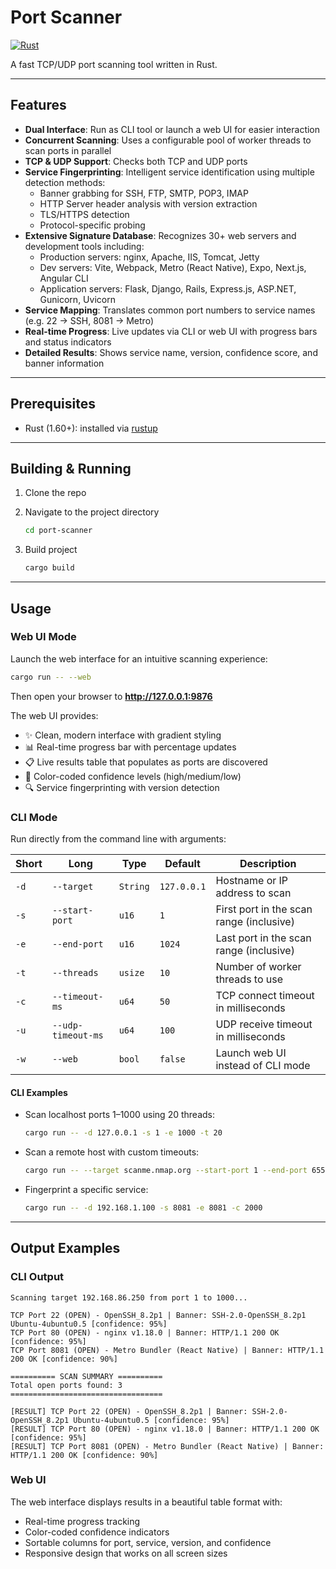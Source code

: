 # Port Scanner

[![Rust](https://img.shields.io/badge/Rust-%23000000.svg?e&logo=rust&logoColor=white)](#)


A fast TCP/UDP port scanning tool written in Rust.

---

## Features

- **Dual Interface**: Run as CLI tool or launch a web UI for easier interaction
- **Concurrent Scanning**: Uses a configurable pool of worker threads to scan ports in parallel
- **TCP & UDP Support**: Checks both TCP and UDP ports
- **Service Fingerprinting**: Intelligent service identification using multiple detection methods:
  - Banner grabbing for SSH, FTP, SMTP, POP3, IMAP
  - HTTP Server header analysis with version extraction
  - TLS/HTTPS detection
  - Protocol-specific probing
- **Extensive Signature Database**: Recognizes 30+ web servers and development tools including:
  - Production servers: nginx, Apache, IIS, Tomcat, Jetty
  - Dev servers: Vite, Webpack, Metro (React Native), Expo, Next.js, Angular CLI
  - Application servers: Flask, Django, Rails, Express.js, ASP.NET, Gunicorn, Uvicorn
- **Service Mapping**: Translates common port numbers to service names (e.g. 22 → SSH, 8081 → Metro)
- **Real-time Progress**: Live updates via CLI or web UI with progress bars and status indicators
- **Detailed Results**: Shows service name, version, confidence score, and banner information

---

## Prerequisites

-   Rust (1.60+): installed via [rustup](https://rustup.rs/)

---

## Building & Running

1. Clone the repo
2. Navigate to the project directory

   ```bash
   cd port-scanner
   ```

3. Build project

    ```bash
    cargo build
    ```

---

## Usage

### Web UI Mode

Launch the web interface for an intuitive scanning experience:

```bash
cargo run -- --web
```

Then open your browser to **http://127.0.0.1:9876**

The web UI provides:
- ✨ Clean, modern interface with gradient styling
- 📊 Real-time progress bar with percentage updates
- 📋 Live results table that populates as ports are discovered
- 🎨 Color-coded confidence levels (high/medium/low)
- 🔍 Service fingerprinting with version detection

### CLI Mode

Run directly from the command line with arguments:

| Short | Long               | Type     | Default     | Description                              |
| ----- | ------------------ | -------- | ----------- | ---------------------------------------- |
| `-d`  | `--target`         | `String` | `127.0.0.1` | Hostname or IP address to scan           |
| `-s`  | `--start-port`     | `u16`    | `1`         | First port in the scan range (inclusive) |
| `-e`  | `--end-port`       | `u16`    | `1024`      | Last port in the scan range (inclusive)  |
| `-t`  | `--threads`        | `usize`  | `10`        | Number of worker threads to use          |
| `-c`  | `--timeout-ms`     | `u64`    | `50`        | TCP connect timeout in milliseconds      |
| `-u`  | `--udp-timeout-ms` | `u64`    | `100`       | UDP receive timeout in milliseconds      |
| `-w`  | `--web`            | `bool`   | `false`     | Launch web UI instead of CLI mode        |

#### CLI Examples

- Scan localhost ports 1–1000 using 20 threads:

    ```bash
    cargo run -- -d 127.0.0.1 -s 1 -e 1000 -t 20
    ```

- Scan a remote host with custom timeouts:

    ```bash
    cargo run -- --target scanme.nmap.org --start-port 1 --end-port 65535 --threads 50 --timeout-ms 100 --udp-timeout-ms 200
    ```

- Fingerprint a specific service:

    ```bash
    cargo run -- -d 192.168.1.100 -s 8081 -e 8081 -c 2000
    ```

---

## Output Examples

### CLI Output

```
Scanning target 192.168.86.250 from port 1 to 1000...

TCP Port 22 (OPEN) - OpenSSH_8.2p1 | Banner: SSH-2.0-OpenSSH_8.2p1 Ubuntu-4ubuntu0.5 [confidence: 95%]
TCP Port 80 (OPEN) - nginx v1.18.0 | Banner: HTTP/1.1 200 OK [confidence: 95%]
TCP Port 8081 (OPEN) - Metro Bundler (React Native) | Banner: HTTP/1.1 200 OK [confidence: 90%]

========== SCAN SUMMARY ==========
Total open ports found: 3
==================================

[RESULT] TCP Port 22 (OPEN) - OpenSSH_8.2p1 | Banner: SSH-2.0-OpenSSH_8.2p1 Ubuntu-4ubuntu0.5 [confidence: 95%]
[RESULT] TCP Port 80 (OPEN) - nginx v1.18.0 | Banner: HTTP/1.1 200 OK [confidence: 95%]
[RESULT] TCP Port 8081 (OPEN) - Metro Bundler (React Native) | Banner: HTTP/1.1 200 OK [confidence: 90%]
```

### Web UI

The web interface displays results in a beautiful table format with:
- Real-time progress tracking
- Color-coded confidence indicators
- Sortable columns for port, service, version, and confidence
- Responsive design that works on all screen sizes
